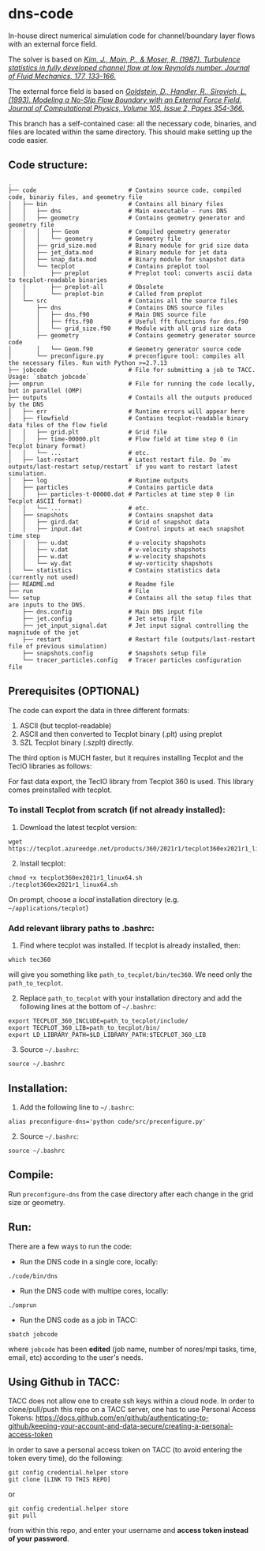 # dns-code
In-house direct numerical simulation code for channel/boundary layer flows with an external force field.

The solver is based on [*Kim, J., Moin, P., & Moser, R. (1987). Turbulence statistics in fully developed channel flow at low Reynolds number. Journal of Fluid Mechanics, 177, 133-166.*](https://doi.org/10.1017/S0022112087000892)

The external force field is based on [*Goldstein, D., Handler, R., Sirovich, L. (1993). Modeling a No-Slip Flow Boundary with an External Force Field. Journal of Computational Physics, Volume 105, Issue 2, Pages 354-366.*](http://cfpl.ae.utexas.edu/wp-content/uploads/1993/04/goldstein_handler_sirovich_1993.pdf)

This branch has a self-contained case: all the necessary code, binaries, and files are located within the same directory. This should make setting up the code easier.

## Code structure:

    .
    ├── code                          # Contains source code, compiled code, binariy files, and geometry file
    │   ├── bin                       # Contains all binary files
    │   │   ├── dns                   # Main executable - runs DNS
    │   │   ├── geometry              # Contains geometry generator and geometry file
    │   │   │   ├── Geom              # Compiled geometry generator
    │   │   │   └── geometry          # Geometry file
    │   │   ├── grid_size.mod         # Binary module for grid size data
    │   │   ├── jet_data.mod          # Binary module for jet data
    │   │   ├── snap_data.mod         # Binary module for snapshot data
    │   │   └── tecplot               # Contains preplot tool
    │   │       ├── preplot           # Preplot tool: converts ascii data to tecplot-readable binaries
    │   │       ├── preplot-all       # Obsolete
    │   │       └── preplot-bin       # Called from preplot
    │   └── src                       # Contains all the source files
    │       ├── dns                   # Contains DNS source files
    │       │   ├── dns.f90           # Main DNS source file
    │       │   ├── ffts.f90          # Useful fft functions for dns.f90
    │       │   └── grid_size.f90     # Module with all grid size data
    │       ├── geometry              # Contains geometry generator source code
    │       │   └── Geom.f90          # Geometry generator source code
    │       └── preconfigure.py       # preconfigure tool: compiles all the necessary files. Run with Python >=2.7.13 
    ├── jobcode                       # File for submitting a job to TACC. Usage: `sbatch jobcode`
    ├── omprun                        # File for running the code locally, but in parallel (OMP)
    ├── outputs                       # Contails all the outputs produced by the DNS
    │   ├── err                       # Runtime errors will appear here
    │   ├── flowfield                 # Contains tecplot-readable binary data files of the flow field
    │   │   ├── grid.plt              # Grid file
    │   │   ├── time-00000.plt        # Flow field at time step 0 (in Tecplot binary format)
    │   │   └── ...                   # etc.
    │   ├── last-restart              # Latest restart file. Do `mv outputs/last-restart setup/restart` if you want to restart latest simulation.
    │   ├── log                       # Runtime outputs
    │   ├── particles                 # Contains particle data
    │   │   ├── particles-t-00000.dat # Particles at time step 0 (in Tecplot ASCII format)
    │   │   └── ...                   # etc.
    │   ├── snapshots                 # Contains snapshot data
    │   │   ├── gird.dat              # Grid of snapshot data
    │   │   ├── input.dat             # Control inputs at each snapshot time step
    │   │   ├── u.dat                 # u-velocity shapshots
    │   │   ├── v.dat                 # v-velocity shapshots
    │   │   ├── w.dat                 # w-velocity shapshots
    │   │   └── wy.dat                # wy-vorticity shapshots
    │   └── statistics                # Contains statistics data (currently not used)
    ├── README.md                     # Readme file
    ├── run                           # File 
    └── setup                         # Contains all the setup files that are inputs to the DNS. 
        ├── dns.config                # Main DNS input file
        ├── jet.config                # Jet setup file
        ├── jet_input_signal.dat      # Jet input signal controlling the magnitude of the jet
        ├── restart                   # Restart file (outputs/last-restart file of previous simulation)
        ├── snapshots.config          # Snapshots setup file
        └── tracer_particles.config   # Tracer particles configuration file

## Prerequisites (OPTIONAL)
The code can export the data in three different formats:
1. ASCII (but tecplot-readable)
2. ASCII and then converted to Tecplot binary (.plt) using preplot
3. SZL Tecplot binary (.szplt) directly.

The third option is MUCH faster, but it requires installing Tecplot and the TecIO libraries as follows:

For fast data export, the TecIO library from Tecplot 360 is used. This library comes preinstalled with tecplot. 
### To install Tecplot from scratch (if not already installed):
1. Download the latest tecplot version:
```console
wget https://tecplot.azureedge.net/products/360/2021r1/tecplot360ex2021r1_linux64.sh
```
2. Install tecplot:
```console
chmod +x tecplot360ex2021r1_linux64.sh
./tecplot360ex2021r1_linux64.sh
```
On prompt, choose a *local* installation directory (e.g. `~/applications/tecplot`)

### Add relevant library paths to .bashrc:
1. Find where tecplot was installed. If tecplot is already installed, then:

```console
which tec360
```

will give you something like `path_to_tecplot/bin/tec360`. We need only the `path_to_tecplot`.

2. Replace `path_to_tecplot` with your installation directory and add the following lines at the bottom of `~/.bashrc`:

```console
export TECPLOT_360_INCLUDE=path_to_tecplot/include/
export TECPLOT_360_LIB=path_to_tecplot/bin/
export LD_LIBRARY_PATH=$LD_LIBRARY_PATH:$TECPLOT_360_LIB
```

3. Source `~/.bashrc`:
```console
source ~/.bashrc
```

## Installation:
1. Add the following line to `~/.bashrc`:
```console
alias preconfigure-dns='python code/src/preconfigure.py'
```
2. Source `~/.bashrc`:
```console
source ~/.bashrc
```

## Compile:
Run `preconfigure-dns` from the case directory after each change in the grid size or geometry.

## Run:
There are a few ways to run the code:
- Run the DNS code in a single core, locally:
```console
./code/bin/dns
```
- Run the DNS code with multipe cores, locally:
```console
./omprun
```
- Run the DNS code as a job in TACC:
```console
sbatch jobcode
```
where `jobcode` has been **edited** (job name, number of nores/mpi tasks, time, email, etc) according to the user's needs.

## Using Github in TACC:
TACC does not allow one to create ssh keys within a cloud node. In order to clone/pull/push this repo on a TACC server, one has to use Personal Access Tokens: https://docs.github.com/en/github/authenticating-to-github/keeping-your-account-and-data-secure/creating-a-personal-access-token

In order to save a personal access token on TACC (to avoid entering the token every time), do the following:
```console
git config credential.helper store
git clone [LINK TO THIS REPO]
```
or
```console
git config credential.helper store
git pull
```
from within this repo, and enter your username and **access token instead of your password**.

